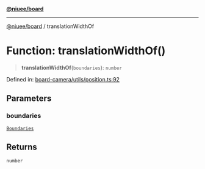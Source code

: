 [**@niuee/board**](../README.md)

***

[@niuee/board](../globals.md) / translationWidthOf

# Function: translationWidthOf()

> **translationWidthOf**(`boundaries`): `number`

Defined in: [board-camera/utils/position.ts:92](https://github.com/niuee/board/blob/d74620e4e63da3004adfc7105b7f1136fce9577c/src/board-camera/utils/position.ts#L92)

## Parameters

### boundaries

[`Boundaries`](../type-aliases/Boundaries.md)

## Returns

`number`
